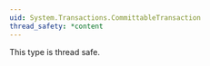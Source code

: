 ```yaml
---
uid: System.Transactions.CommittableTransaction
thread_safety: *content
---
```


This type is thread safe.


